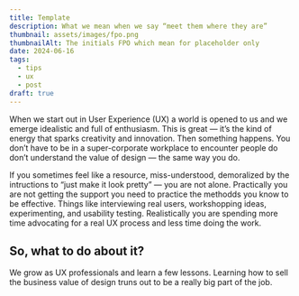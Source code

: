 ```yaml
---
title: Template
description: What we mean when we say “meet them where they are”
thumbnail: assets/images/fpo.png
thumbnailAlt: The initials FPO which mean for placeholder only
date: 2024-06-16
tags:
  - tips
  - ux
  - post
draft: true
---
```

When we start out in User Experience (UX) a world is opened to us and we emerge idealistic and full of enthusiasm. This is great &mdash; it’s the kind of energy that sparks creativity and innovation. Then something happens. You don’t have to be in a super-corporate workplace to encounter people do don’t understand the value of design &mdash; the same way you do. 

If you sometimes feel like a resource, miss-understood, demoralized by the intructions to “just make it look pretty” &mdash; you are not alone. Practically you are not getting the support you need to practice the methodds you know to be effective. Things like interviewing real users, workshopping ideas, experimenting, and usability testing. Realistically you are spending more time advocating for a real UX process and less time doing the work. 

## So, what to do about it?

We grow as UX professionals and learn a few lessons. Learning how to sell the business value of design truns out to be a really big part of the job. 
